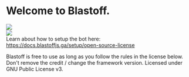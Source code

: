 # Welcome to Blastoff.
![](https://forthebadge.com/images/badges/built-with-love.svg?raw=true)  
![](https://forthebadge.com/images/badges/built-by-developers.svg?raw=true)  
Learn about how to setup the bot here: https://docs.blastoffjs.ga/setup/open-source-license

Blastoff is free to use as long as you follow the rules in the license below. 
Don't remove the credit / change the framework version.
Licensed under GNU Public License v3.

